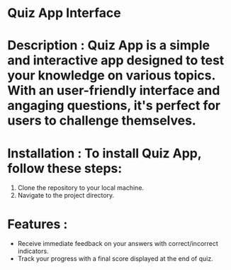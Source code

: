 # Quiz App Interface
# Description : Quiz App is a simple and interactive app designed to test your knowledge on various topics. With an user-friendly interface and angaging questions, it's perfect for users to challenge themselves.
# Installation : To install Quiz App, follow these steps:
1. Clone the repository to your local machine.
2. Navigate to the project directory.
# Features : 
- Receive immediate feedback on your answers with correct/incorrect indicators.
- Track your progress with a final score displayed at the end of quiz.
